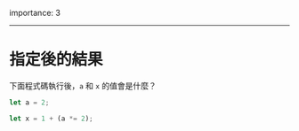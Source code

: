 importance: 3

---

# 指定後的結果

下面程式碼執行後，`a` 和 `x` 的值會是什麼？

```js
let a = 2;

let x = 1 + (a *= 2);
```

